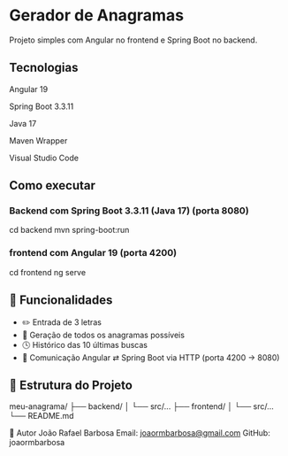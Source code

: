 # Gerador de Anagramas

Projeto simples com Angular no frontend e Spring Boot no backend.

## Tecnologias

Angular 19

Spring Boot 3.3.11

Java 17

Maven Wrapper

Visual Studio Code

## Como executar

### Backend com Spring Boot 3.3.11 (Java 17)  (porta 8080)

cd backend
mvn spring-boot:run


### frontend com Angular 19 (porta 4200)
cd frontend
ng serve


## 🚀 Funcionalidades

- ✏️ Entrada de 3 letras
- 🧠 Geração de todos os anagramas possíveis
- 🕓 Histórico das 10 últimas buscas
- 🔗 Comunicação Angular ⇄ Spring Boot via HTTP (porta 4200 → 8080)

## 📂 Estrutura do Projeto

meu-anagrama/
├── backend/
│ └── src/...
├── frontend/
│ └── src/...
└── README.md


👤 Autor
João Rafael Barbosa
Email: joaormbarbosa@gmail.com
GitHub: joaormbarbosa